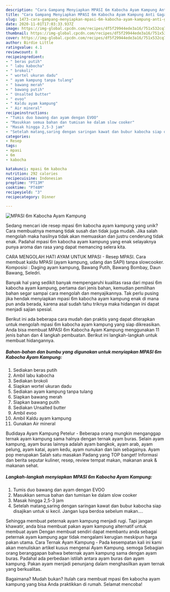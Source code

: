 ```yaml
---
description: "Cara Gampang Menyiapkan MPASI 6m Kabocha Ayam Kampung Anti Gagal"
title: "Cara Gampang Menyiapkan MPASI 6m Kabocha Ayam Kampung Anti Gagal"
slug: 1473-cara-gampang-menyiapkan-mpasi-6m-kabocha-ayam-kampung-anti-gagal
date: 2020-11-01T17:03:33.937Z
image: https://img-global.cpcdn.com/recipes/df5f29944ede3a16/751x532cq70/mpasi-6m-kabocha-ayam-kampung-foto-resep-utama.jpg
thumbnail: https://img-global.cpcdn.com/recipes/df5f29944ede3a16/751x532cq70/mpasi-6m-kabocha-ayam-kampung-foto-resep-utama.jpg
cover: https://img-global.cpcdn.com/recipes/df5f29944ede3a16/751x532cq70/mpasi-6m-kabocha-ayam-kampung-foto-resep-utama.jpg
author: Birdie Little
ratingvalue: 4.1
reviewcount: 8
recipeingredient:
- " beras putih"
- " labu kabocha"
- " brokoli"
- " wortel ukuran dadu"
- " ayam kampung tanpa tulang"
- " bawang merah"
- " bawang putih"
- " Unsalted butter"
- " evoo"
- " Kaldu ayam kampung"
- " Air mineral"
recipeinstructions:
- "Tumis duo bawang dan ayam dengan EVOO"
- "Masukkan semua bahan dan tumisan ke dalam slow cooker"
- "Masak hingga 2,5-3 jam"
- "Setelah matang,saring dengan saringan kawat dan bubur kabocha siap disajikan untuk si kecil. Jangan lupa berdoa sebelum makan...."
categories:
- Resep
tags:
- mpasi
- 6m
- kabocha

katakunci: mpasi 6m kabocha 
nutrition: 292 calories
recipecuisine: Indonesian
preptime: "PT13M"
cooktime: "PT48M"
recipeyield: "3"
recipecategory: Dinner

---
```



![MPASI 6m Kabocha Ayam Kampung](https://img-global.cpcdn.com/recipes/df5f29944ede3a16/751x532cq70/mpasi-6m-kabocha-ayam-kampung-foto-resep-utama.jpg)

Sedang mencari ide resep mpasi 6m kabocha ayam kampung yang unik? Cara membuatnya memang tidak susah dan tidak juga mudah. Jika salah mengolah maka hasilnya tidak akan memuaskan dan justru cenderung tidak enak. Padahal mpasi 6m kabocha ayam kampung yang enak selayaknya punya aroma dan rasa yang dapat memancing selera kita.

CARA MENGOLAH HATI AYAM UNTUK MPASI - Resep MPASI. Cara membuat kaldu MPASI (ayam kampung, udang dan SAPI) tanpa slowcooker. Komposisi : Daging ayam kampung, Bawang Putih, Bawang Bombay, Daun Bawang, Seledri.

Banyak hal yang sedikit banyak mempengaruhi kualitas rasa dari mpasi 6m kabocha ayam kampung, pertama dari jenis bahan, kemudian pemilihan bahan segar sampai cara mengolah dan menyajikannya. Tak perlu pusing jika hendak menyiapkan mpasi 6m kabocha ayam kampung enak di mana pun anda berada, karena asal sudah tahu triknya maka hidangan ini dapat menjadi sajian spesial.


Berikut ini ada beberapa cara mudah dan praktis yang dapat diterapkan untuk mengolah mpasi 6m kabocha ayam kampung yang siap dikreasikan. Anda bisa membuat MPASI 6m Kabocha Ayam Kampung menggunakan 11 jenis bahan dan 4 langkah pembuatan. Berikut ini langkah-langkah untuk membuat hidangannya.

<!--inarticleads1-->

##### Bahan-bahan dan bumbu yang digunakan untuk menyiapkan MPASI 6m Kabocha Ayam Kampung:

1. Sediakan  beras putih
1. Ambil  labu kabocha
1. Sediakan  brokoli
1. Siapkan  wortel ukuran dadu
1. Sediakan  ayam kampung tanpa tulang
1. Siapkan  bawang merah
1. Siapkan  bawang putih
1. Sediakan  Unsalted butter
1. Ambil  evoo
1. Ambil  Kaldu ayam kampung
1. Gunakan  Air mineral


Budidaya Ayam Kampung Petelur - Beberapa orang mungkin menganggap ternak ayam kampung sama halnya dengan ternak ayam buras. Selain ayam kampung, ayam buras lainnya adalah ayam bangkok, ayam arab, ayam pelung, ayam katai, ayam kedu, ayam nunukan dan lain sebagainya. Ayam pop merupakan Salah satu masakan Padang yang TOP banget! Informasi dan berita seputar kuliner, resep, review tempat makan, makanan anak &amp; makanan sehat. 

<!--inarticleads2-->

##### Langkah-langkah menyiapkan MPASI 6m Kabocha Ayam Kampung:

1. Tumis duo bawang dan ayam dengan EVOO
1. Masukkan semua bahan dan tumisan ke dalam slow cooker
1. Masak hingga 2,5-3 jam
1. Setelah matang,saring dengan saringan kawat dan bubur kabocha siap disajikan untuk si kecil. Jangan lupa berdoa sebelum makan....


Sehingga membuat peternak ayam kampung menjadi rugi. Tapi jangan khawatir, anda bisa membuat pakan ayam kampung alternatif untuk membuat ayam Dengan membuat sendiri dapat membantu anda sebagai peternak ayam kampung agar tidak mengalami kerugian meskipun harga pakan utama. Cara Ternak Ayam Kampung - Pada kesempatan kali ini kami akan menuliskan artikel kusus mengenai Ayam Kampung. semoga Sebagian orang beranggapan bahwa beternak ayam kampung sama dengan ayam buras. Padahal ada perbedaan istilah antara ayam buras dan ayam kampung. Pakan ayam menjadi penunjang dalam menghasilkan ayam ternak yang berkualitas. 

Bagaimana? Mudah bukan? Itulah cara membuat mpasi 6m kabocha ayam kampung yang bisa Anda praktikkan di rumah. Selamat mencoba!
